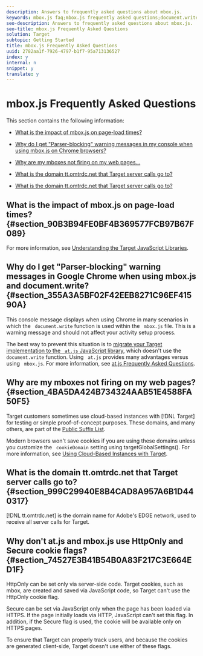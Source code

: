 ```yaml
---
description: Answers to frequently asked questions about mbox.js.
keywords: mbox.js faq;mbox.js frequently asked questions;document.write;tt.omtrdc.net;parser blocking
seo-description: Answers to frequently asked questions about mbox.js.
seo-title: mbox.js Frequently Asked Questions
solution: Target
subtopic: Getting Started
title: mbox.js Frequently Asked Questions
uuid: 2782aa1f-7926-4797-b1f7-95a713136527
index: y
internal: n
snippet: y
translate: y
---
```


# mbox.js Frequently Asked Questions

This section contains the following information: 


* [ What is the impact of mbox.js on page-load times?](c_mboxjs-frequently-asked-questions.md#section_90B3B94FE0BF4B369577FCB97B67F089) 

* [ Why do I get "Parser-blocking" warning messages in my console when using mbox.js on Chrome browsers?](c_mboxjs-frequently-asked-questions.md#section_355A3A5BF02F42EEB8271C96EF41590A) 

* [ Why are my mboxes not firing on my web pages...](c_mboxjs-frequently-asked-questions.md#section_4BA5DA424B734324AAB51E4588FA50F5) 

* [ What is the domain tt.omtrdc.net that Target server calls go to?](c_mboxjs-frequently-asked-questions.md#section_999C29940E8B4CAD8A957A6B1D440317) 

* [ What is the domain tt.omtrdc.net that Target server calls go to?](c_mboxjs-frequently-asked-questions.md#section_999C29940E8B4CAD8A957A6B1D440317) 



## What is the impact of mbox.js on page-load times? {#section_90B3B94FE0BF4B369577FCB97B67F089}

For more information, see [ Understanding the Target JavaScript Libraries](c_target-implement.md#concept_60B748DE4293488F917E8F1FA4C7E9EB). 

## Why do I get "Parser-blocking" warning messages in Google Chrome when using mbox.js and document.write? {#section_355A3A5BF02F42EEB8271C96EF41590A}

This console message displays when using Chrome in many scenarios in which the ` document.write` function is used within the ` mbox.js` file. This is a warning message and should not affect your activity setup process. 

The best way to prevent this situation is to [migrate your Target implementation to the ` at.js` JavaScript library](t_target-migrate-atjs.md#task_DE55DCE9AC2F49728395665DE1B1E6EA), which doesn't use the ` document.write` function. Using ` at.js` provides many advantages versus using ` mbox.js`. For more information, see [ at.js Frequently Asked Questions](c_target-atjs-faq.md#concept_D6EFE8D84A06476DB5ABD494D7E8C769). 

## Why are my mboxes not firing on my web pages? {#section_4BA5DA424B734324AAB51E4588FA50F5}

Target customers sometimes use cloud-based instances with [!DNL  Target] for testing or simple proof-of-concept purposes. These domains, and many others, are part of the [ Public Suffix List](https://publicsuffix.org/list/public_suffix_list.dat). 

Modern browsers won't save cookies if you are using these domains unless you customize the ` cookieDomain` setting using targetGlobalSettings(). For more information, see [ Using Cloud-Based Instances with Target](c_targeting-using-cloud-based-instances.md#concept_A2077766948F4EA081CE592D8998F566). 

## What is the domain tt.omtrdc.net that Target server calls go to? {#section_999C29940E8B4CAD8A957A6B1D440317}

[!DNL  tt.omtrdc.net] is the domain name for Adobe's EDGE network, used to receive all server calls for Target. 

## Why don't at.js and mbox.js use HttpOnly and Secure cookie flags? {#section_74527E3B41B54B0A83F217C3E664ED1F}

HttpOnly can be set only via server-side code. Target cookies, such as mbox, are created and saved via JavaScript code, so Target can't use the HttpOnly cookie flag. 

Secure can be set via JavaScript only when the page has been loaded via HTTPS. If the page initially loads via HTTP, JavaScript can't set this flag. In addition, if the Secure flag is used, the cookie will be available only on HTTPS pages. 

To ensure that Target can properly track users, and because the cookies are generated client-side, Target doesn't use either of these flags. 
